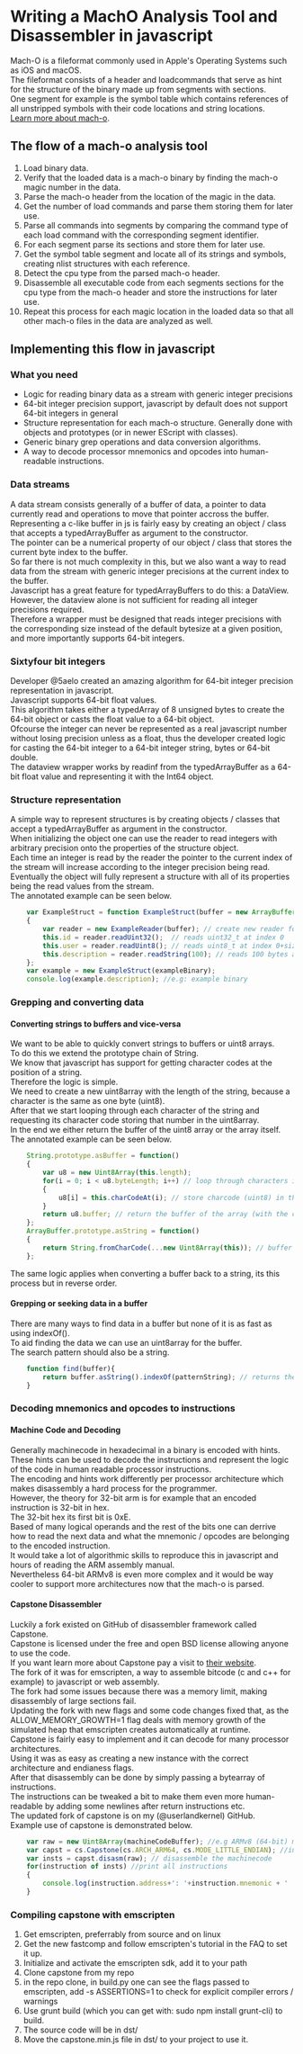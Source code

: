 # Writing a MachO Analysis Tool and Disassembler in javascript
Mach-O is a fileformat commonly used in Apple's Operating Systems such as iOS and macOS.  
The fileformat consists of a header and loadcommands that serve as hint for the structure of the binary made up from segments with sections.  
One segment for example is the symbol table which contains references of all unstripped symbols with their code locations and string locations.  
[Learn more about mach-o](https://github.com/aidansteele/osx-abi-macho-file-format-reference).  

## The flow of a mach-o analysis tool
1. Load binary data.  
2. Verify that the loaded data is a mach-o binary by finding the mach-o magic number in the data.  
3. Parse the mach-o header from the location of the magic in the data.  
4. Get the number of load commands and parse them storing them for later use.  
5. Parse all commands into segments by comparing the command type of each load command with the corresponding segment identifier.  
6. For each segment parse its sections and store them for later use.  
7. Get the symbol table segment and locate all of its strings and symbols, creating nlist structures with each reference.  
8. Detect the cpu type from the parsed mach-o header.
9. Disassemble all executable code from each segments sections for the cpu type from the mach-o header and store the instructions for later use.
10. Repeat this process for each magic location in the loaded data so that all other mach-o files in the data are analyzed as well.  

## Implementing this flow in javascript

### What you need
- Logic for reading binary data as a stream with generic integer precisions
- 64-bit integer precision support, javascript by default does not support 64-bit integers in general
- Structure representation for each mach-o structure. Generally done with objects and prototypes (or in newer EScript with classes).  
- Generic binary grep operations and data conversion algorithms.  
- A way to decode processor mnemonics and opcodes into human-readable instructions.  

### Data streams
A data stream consists generally of a buffer of data, a pointer to data currently read and operations to move that pointer accross the buffer.  
Representing a c-like buffer in js is fairly easy by creating an object / class that accepts a typedArrayBuffer as argument to the constructor.  
The pointer can be a numerical property of our object / class that stores the current byte index to the buffer.  
So far there is not much complexity in this, but we also want a way to read data from the stream with generic integer precisions at the current index to the buffer.  
Javascript has a great feature for typedArrayBuffers to do this: a DataView.  
However, the dataview alone is not sufficient for reading all integer precisions required.  
Therefore a wrapper must be designed that reads integer precisions with the corresponding size instead of the default bytesize at a given position, and more importantly supports 64-bit integers.  

### Sixtyfour bit integers
Developer @5aelo created an amazing algorithm for 64-bit integer precision representation in javascript.  
Javascript supports 64-bit float values.  
This algorithm takes either a typedArray of 8 unsigned bytes to create the 64-bit object or casts the float value to a 64-bit object.  
Ofcourse the integer can never be represented as a real javascript number without losing precision unless as a float, thus the developer created logic for casting the 64-bit integer to a 64-bit integer string, bytes or 64-bit double.  
The dataview wrapper works by readinf from the typedArrayBuffer as a 64-bit float value and representing it with the Int64 object.  

### Structure representation
A simple way to represent structures is by creating objects / classes that accept a typedArrayBuffer as argument in the constructor.  
When initializing the object one can use the reader to read integers with arbitrary precision onto the properties of the structure object.  
Each time an integer is read by the reader the pointer to the current index of the stream will increase according to the integer precision being read.  
Eventually the object will fully represent a structure with all of its properties being the read values from the stream.  
The annotated example can be seen below.  

```javascript
	var ExampleStruct = function ExampleStruct(buffer = new ArrayBuffer())
	{
		var reader = new ExampleReader(buffer); // create new reader for the data
		this.id = reader.readUint32();	// reads uint32_t at index 0
		this.user = reader.readUint8(); // reads uint8_t at index 0+sizeof(uint32_t), thus 4
		this.description = reader.readString(100); // reads 100 bytes at index 4 + sizeof(uint8_t), thus 5
	};
	var example = new ExampleStruct(exampleBinary);
	console.log(example.description); //e.g: example binary
```

### Grepping and converting data

#### Converting strings to buffers and vice-versa
We want to be able to quickly convert strings to buffers or uint8 arrays.  
To do this we extend the prototype chain of String.  
We know that javascript has support for getting character codes at the position of a string.  
Therefore the logic is simple.  
We need to create a new uint8array with the length of the string, because a character is the same as one byte (uint8).  
After that we start looping through each character of the string and requesting its character code storing that number in the uint8array.  
In the end we either return the buffer of the uint8 array or the array itself.   
The annotated example can be seen below.  

```javascript
	String.prototype.asBuffer = function()
	{
		var u8 = new Uint8Array(this.length);
		for(i = 0; i < u8.byteLength; i++) // loop through characters in the string
		{
			u8[i] = this.charCodeAt(i); // store charcode (uint8) in the array
		}
		return u8.buffer; // return the buffer of the array (with the charcodes)
	};
	ArrayBuffer.prototype.asString = function()
	{
		return String.fromCharCode(...new Uint8Array(this)); // buffer to array, array to string
	};
```

The same logic applies when converting a buffer back to a string, its this process but in reverse order. 

#### Grepping or seeking data in a buffer
There are many ways to find data in a buffer but none of it is as fast as using indexOf().  
To aid finding the data we can use an uint8array for the buffer.  
The search pattern should also be a string.  
```javascript
	function find(buffer){
		return buffer.asString().indexOf(patternString); // returns the index of the pattern or -1
	}
```

### Decoding mnemonics and opcodes to instructions
#### Machine Code and Decoding
Generally machinecode in hexadecimal in a binary is encoded with hints.  
These hints can be used to decode the instructions and represent the logic of the code in human readable processor instructions.  
The encoding and hints work differently per processor architecture which makes disassembly a hard process for the programmer.  
However, the theory for 32-bit arm is for example that an encoded instruction is 32-bit in hex.  
The 32-bit hex its first bit is 0xE.  
Based of many logical operands and the rest of the bits one can derrive how to read the next data and what the mnemonic / opcodes are belonging to the encoded instruction.  
It would take a lot of algorithmic skills to reproduce this in javascript and hours of reading the ARM assembly manual.  
Nevertheless 64-bit ARMv8 is even more complex and it would be way cooler to support more architectures now that the mach-o is parsed. 

#### Capstone Disassembler
Luckily a fork existed on GitHub of disassembler framework called Capstone.  
Capstone is licensed under the free and open BSD license allowing anyone to use the code.  
If you want learn more about Capstone pay a visit to [their website](http://www.capstone-engine.org/).  
The fork of it was for emscripten, a way to assemble bitcode (c and c++ for example) to javascript or web assembly.  
The fork had some issues because there was a memory limit, making disassembly of large sections fail.  
Updating the fork with new flags and some code changes fixed that, as the ALLOW_MEMORY_GROWTH=1 flag deals with memory growth of the simulated heap that emscripten creates automatically at runtime.  
Capstone is fairly easy to implement and it can decode for many processor architectures.  
Using it was as easy as creating a new instance with the correct architecture and endianess flags.  
After that disassembly can be done by simply passing a bytearray of instructions.  
The instructions can be tweaked a bit to make them even more human-readable by adding some newlines after return instructions etc.  
The updated fork of capstone is on my (@userlandkernel) GitHub.  
Example use of capstone is demonstrated below.  

```javascript
	var raw = new Uint8Array(machineCodeBuffer); //e.g ARMv8 (64-bit) machinecode in a typedArrayBuffer
	var capst = cs.Capstone(cs.ARCH_ARM64, cs.MODE_LITTLE_ENDIAN); //initialize the disassembler
	var insts = capst.disasm(raw); // disassemble the machinecode
	for(instruction of insts) //print all instructions
	{
		console.log(instruction.address+': '+instruction.mnemonic + ' '+instruction.op_str); //e.g 0x1337: stp x16, x17, [sp, #-0x10]!
	}
```

### Compiling capstone with emscripten
1. Get emscripten, preferrably from source and on linux
2. Get the new fastcomp and follow emscripten's tutorial in the FAQ to set it up.
3. Initialize and activate the emscripten sdk, add it to your path
4. Clone capstone from my repo
5. in the repo clone, in build.py one can see the flags passed to emscripten, add -s ASSERTIONS=1 to check for explicit compiler errors / warnings
6. Use grunt build (which you can get with: sudo npm install grunt-cli) to build.  
7. The source code will be in dst/
8. Move the capstone.min.js file in dst/ to your project to use it. 
